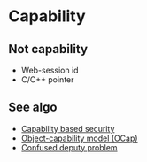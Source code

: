 # Capability

## Not capability
- Web-session id
- C/C++ pointer

## See algo
- [Capability based security](capability-based-security.md)
- [Object-capability model (OCap)](object-capability-model.md)
- [Confused deputy problem](confused-deputy-problem.md)
